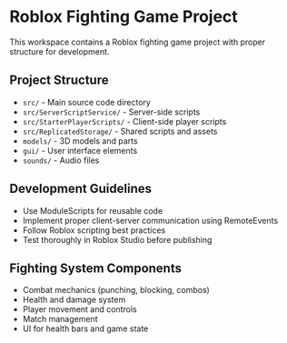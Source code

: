 # Roblox Fighting Game Project

This workspace contains a Roblox fighting game project with proper structure for development.

## Project Structure
- `src/` - Main source code directory
- `src/ServerScriptService/` - Server-side scripts  
- `src/StarterPlayerScripts/` - Client-side player scripts
- `src/ReplicatedStorage/` - Shared scripts and assets
- `models/` - 3D models and parts
- `gui/` - User interface elements
- `sounds/` - Audio files

## Development Guidelines
- Use ModuleScripts for reusable code
- Implement proper client-server communication using RemoteEvents
- Follow Roblox scripting best practices
- Test thoroughly in Roblox Studio before publishing

## Fighting System Components
- Combat mechanics (punching, blocking, combos)
- Health and damage system
- Player movement and controls
- Match management
- UI for health bars and game state